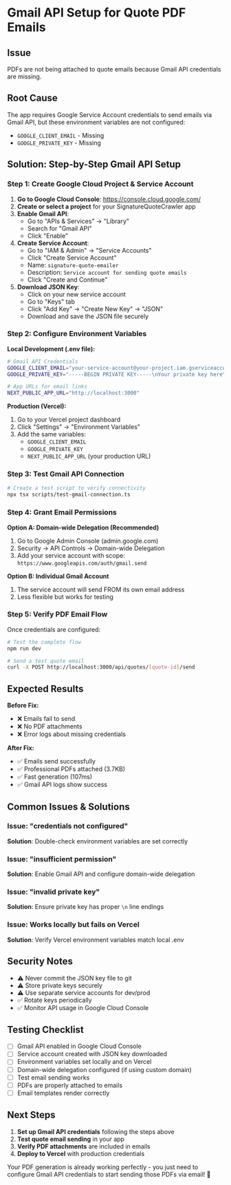 # Gmail API Setup for Quote PDF Emails

## Issue
PDFs are not being attached to quote emails because Gmail API credentials are missing.

## Root Cause
The app requires Google Service Account credentials to send emails via Gmail API, but these environment variables are not configured:
- `GOOGLE_CLIENT_EMAIL` - Missing
- `GOOGLE_PRIVATE_KEY` - Missing

## Solution: Step-by-Step Gmail API Setup

### Step 1: Create Google Cloud Project & Service Account

1. **Go to Google Cloud Console**: https://console.cloud.google.com/
2. **Create or select a project** for your SignatureQuoteCrawler app
3. **Enable Gmail API**:
   - Go to "APIs & Services" → "Library"
   - Search for "Gmail API"
   - Click "Enable"
4. **Create Service Account**:
   - Go to "IAM & Admin" → "Service Accounts"
   - Click "Create Service Account"
   - Name: `signature-quote-emailer`
   - Description: `Service account for sending quote emails`
   - Click "Create and Continue"
5. **Download JSON Key**:
   - Click on your new service account
   - Go to "Keys" tab
   - Click "Add Key" → "Create New Key" → "JSON"
   - Download and save the JSON file securely

### Step 2: Configure Environment Variables

**Local Development (.env file):**
```bash
# Gmail API Credentials
GOOGLE_CLIENT_EMAIL="your-service-account@your-project.iam.gserviceaccount.com"
GOOGLE_PRIVATE_KEY="-----BEGIN PRIVATE KEY-----\nYour private key here\n-----END PRIVATE KEY-----"

# App URLs for email links
NEXT_PUBLIC_APP_URL="http://localhost:3000"
```

**Production (Vercel):**
1. Go to your Vercel project dashboard
2. Click "Settings" → "Environment Variables"
3. Add the same variables:
   - `GOOGLE_CLIENT_EMAIL`
   - `GOOGLE_PRIVATE_KEY`
   - `NEXT_PUBLIC_APP_URL` (your production URL)

### Step 3: Test Gmail API Connection

```bash
# Create a test script to verify connectivity
npx tsx scripts/test-gmail-connection.ts
```

### Step 4: Grant Email Permissions

**Option A: Domain-wide Delegation (Recommended)**
1. Go to Google Admin Console (admin.google.com)
2. Security → API Controls → Domain-wide Delegation
3. Add your service account with scope: `https://www.googleapis.com/auth/gmail.send`

**Option B: Individual Gmail Account**
1. The service account will send FROM its own email address
2. Less flexible but works for testing

### Step 5: Verify PDF Email Flow

Once credentials are configured:

```bash
# Test the complete flow
npm run dev

# Send a test quote email
curl -X POST http://localhost:3000/api/quotes/[quote-id]/send
```

## Expected Results

**Before Fix:**
- ❌ Emails fail to send
- ❌ No PDF attachments
- ❌ Error logs about missing credentials

**After Fix:**
- ✅ Emails send successfully
- ✅ Professional PDFs attached (3.7KB)
- ✅ Fast generation (107ms)
- ✅ Gmail API logs show success

## Common Issues & Solutions

### Issue: "credentials not configured"
**Solution**: Double-check environment variables are set correctly

### Issue: "insufficient permission"
**Solution**: Enable Gmail API and configure domain-wide delegation

### Issue: "invalid private key"
**Solution**: Ensure private key has proper `\n` line endings

### Issue: Works locally but fails on Vercel
**Solution**: Verify Vercel environment variables match local .env

## Security Notes

- ⚠️ Never commit the JSON key file to git
- ⚠️ Store private keys securely
- ⚠️ Use separate service accounts for dev/prod
- ✅ Rotate keys periodically
- ✅ Monitor API usage in Google Cloud Console

## Testing Checklist

- [ ] Gmail API enabled in Google Cloud Console
- [ ] Service account created with JSON key downloaded
- [ ] Environment variables set locally and on Vercel
- [ ] Domain-wide delegation configured (if using custom domain)
- [ ] Test email sending works
- [ ] PDFs are properly attached to emails
- [ ] Email templates render correctly

## Next Steps

1. **Set up Gmail API credentials** following the steps above
2. **Test quote email sending** in your app
3. **Verify PDF attachments** are included in emails
4. **Deploy to Vercel** with production credentials

Your PDF generation is already working perfectly - you just need to configure Gmail API credentials to start sending those PDFs via email! 🚀